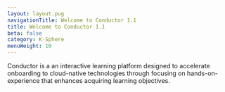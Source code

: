 ```yaml
---
layout: layout.pug
navigationTitle: Welcome to Conductor 1.1
title: Welcome to Conductor 1.1
beta: false
category: K-Sphere
menuWeight: 10
---
```


Conductor is a an interactive learning platform designed to accelerate onboarding to cloud-native technologies through focusing on hands-on-experience that enhances acquiring learning objectives.